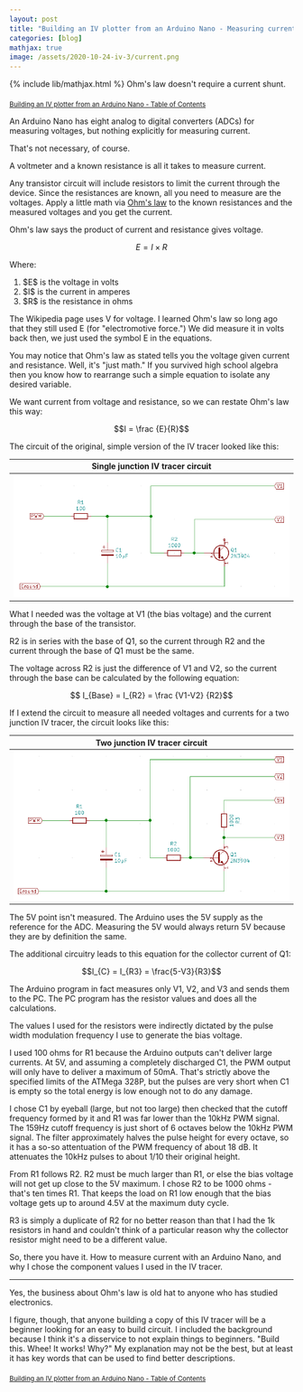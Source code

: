```yaml
---
layout: post
title: "Building an IV plotter from an Arduino Nano - Measuring current with an Arduino"
categories: [blog]
mathjax: true
image: /assets/2020-10-24-iv-3/current.png
---
```

{% include lib/mathjax.html %}
Ohm's law doesn't require a current shunt.

<sub>[Building an IV plotter from an Arduino Nano - Table of Contents](iv-1-toc)</sub>

An Arduino Nano has eight analog to digital converters (ADCs) for measuring voltages, but nothing explicitly for measuring current.

That's not necessary, of course.

A voltmeter and a known resistance is all it takes to measure current.

Any transistor circuit will include resistors to limit the current through the device.  Since the resistances are known, all you need to measure are the voltages.  Apply a little math via [Ohm's law](https://en.wikipedia.org/wiki/Ohm%27s_law) to the known resistances and the measured voltages and you get the current.

Ohm's law says the product of current and resistance gives voltage. 

$$E = I \times R $$

Where:

1. \$E\$ is the voltage in volts
2. \$I\$ is the current in amperes
3. \$R\$ is the resistance in ohms

The Wikipedia page uses V for voltage.  I learned Ohm's law so long ago that they still used E (for "electromotive force.")  We did measure it in volts back then, we just used the symbol E in the equations.

You may notice that Ohm's law as stated tells you the voltage given current and resistance.  Well, it's "just math."  If you survived high school algebra then you know how to rearrange such a simple equation to isolate any desired variable.

We want current from voltage and resistance, so we can restate Ohm's law this way:

$$I = \frac {E}{R}$$

The circuit of the original, simple version of the IV tracer looked like this:

|Single junction IV tracer circuit|
|-----------------|
|![Single junction IV tracer circuit](/assets/2020-10-24-iv-3/current.png)|

What I needed was the voltage at V1 (the bias voltage) and the current through the base of the transistor.

R2 is in series with the base of Q1, so the current through R2 and the current through the base of Q1 must be the same.

The voltage across R2 is just the difference of V1 and V2, so the current through the base can be calculated by the following equation:

$$ I_{Base} = I_{R2} = \frac {V1-V2} {R2}$$

If I extend the circuit to measure all needed voltages and currents for a two junction IV tracer, the circuit looks like this:

|Two junction IV tracer circuit|
|-----------------|
|![Two junction IV tracer circuit](/assets/2020-10-24-iv-3/npn.png)|

The 5V point isn't measured.  The Arduino uses the 5V supply as the reference for the ADC.  Measuring the 5V would always return 5V because they are by definition the same.

The additional circuitry leads to this equation for the collector current of Q1:

$$I_{C} = I_{R3} = \frac{5-V3}{R3}$$

The Arduino program in fact measures only V1, V2, and V3 and sends them to the PC.  The PC program has the resistor values and does all the calculations.

The values I used for the resistors were indirectly dictated by the pulse width modulation frequency I use to generate the bias voltage.

I used 100 ohms for R1 because the Arduino outputs can't deliver large currents.  At 5V, and assuming a completely discharged C1, the PWM output will only have to deliver a maximum of 50mA.  That's strictly above the specified limits of the ATMega 328P, but the pulses are very short when C1 is empty so the total energy is low enough not to do any damage.

I chose C1 by eyeball (large, but not too large) then checked that the cutoff frequency formed by it and R1 was far lower than the 10kHz PWM signal.  The 159Hz cutoff frequency is just short of 6 octaves below the 10kHz PWM signal.  The filter approximately halves the pulse height for every octave, so it has a so-so attentuation of the PWM frequency of about 18 dB.  It attenuates the 10kHz pulses to about 1/10 their original height.

From R1 follows R2.  R2 must be much larger than R1, or else the bias voltage will not get up close to the 5V maximum.  I chose R2 to be 1000 ohms - that's ten times R1.  That keeps the load on R1 low enough that the bias voltage gets up to around 4.5V at the maximum duty cycle.

R3 is simply a duplicate of R2 for no better reason than that I had the 1k resistors in hand and couldn't think of a particular reason why the collector resistor might need to be a different value.

So, there you have it.  How to measure current with an Arduino Nano, and why I chose the component values I used in the IV tracer.

--------

Yes, the business about Ohm's law is old hat to anyone who has studied electronics.

I figure, though, that anyone building a copy of this IV tracer will be a beginner looking for an easy to build circuit. I included the background because I think it's a disservice to not explain things to beginners.  "Build this.  Whee! It works! Why?"  My explanation may not be the best, but at least it has key words that can be used to find better descriptions. 

<sub>[Building an IV plotter from an Arduino Nano - Table of Contents](iv-1-toc)</sub>
 
